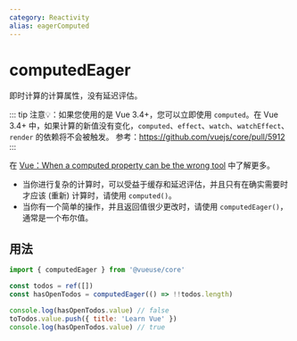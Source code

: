 ```yaml
---
category: Reactivity
alias: eagerComputed
---
```


# computedEager

即时计算的计算属性，没有延迟评估。

::: tip
注意💡：如果您使用的是 Vue 3.4+，您可以立即使用 `computed`。在 Vue 3.4+ 中，如果计算的新值没有变化，`computed`、`effect`、`watch`、`watchEffect`、`render` 的依赖将不会被触发。
参考：https://github.com/vuejs/core/pull/5912
:::

在 [Vue：When a computed property can be the wrong tool](https://dev.to/linusborg/vue-when-a-computed-property-can-be-the-wrong-tool-195j) 中了解更多。

- 当你进行复杂的计算时，可以受益于缓存和延迟评估，并且只有在确实需要时才应该 (重新) 计算时，请使用 `computed()`。
- 当你有一个简单的操作，并且返回值很少更改时，请使用 `computedEager()`，通常是一个布尔值。

## 用法

```js
import { computedEager } from '@vueuse/core'

const todos = ref([])
const hasOpenTodos = computedEager(() => !!todos.length)

console.log(hasOpenTodos.value) // false
toTodos.value.push({ title: 'Learn Vue' })
console.log(hasOpenTodos.value) // true
```
